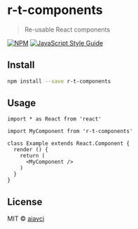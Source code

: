 # r-t-components

> Re-usable React components

[![NPM](https://img.shields.io/npm/v/r-t-components.svg)](https://www.npmjs.com/package/r-t-components) [![JavaScript Style Guide](https://img.shields.io/badge/code_style-standard-brightgreen.svg)](https://standardjs.com)

## Install

```bash
npm install --save r-t-components
```

## Usage

```tsx
import * as React from 'react'

import MyComponent from 'r-t-components'

class Example extends React.Component {
  render () {
    return (
      <MyComponent />
    )
  }
}
```

## License

MIT © [aiavci](https://github.com/aiavci)
